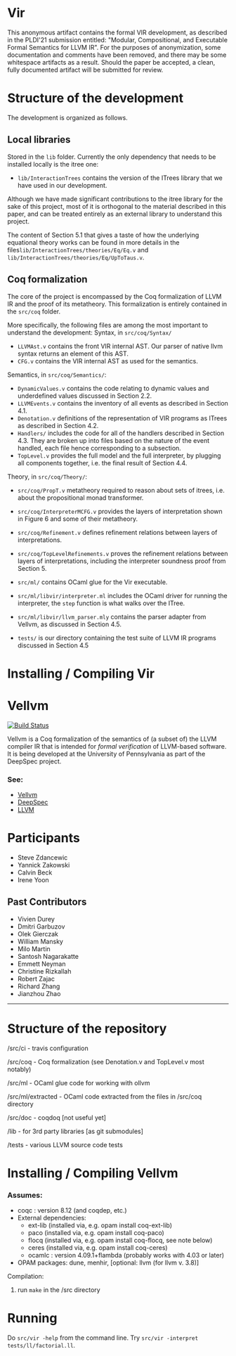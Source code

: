# Vir

This anonymous artifact contains the formal VIR development, as described in the
PLDI'21 submission entitled: "Modular, Compositional, and Executable Formal
Semantics for LLVM IR". For the purposes of anonymization, some documentation
and comments have been removed, and there may be some whitespace artifacts as a
result. Should the paper be accepted, a clean, fully documented artifact will be
submitted for review.

# Structure of the development

The development is organized as follows.

## Local libraries

Stored in the `lib` folder. Currently the only dependency that needs to be installed locally is the itree one:
- `lib/InteractionTrees` contains the version of the ITrees library that we have used in our development. 

Although we have made significant contributions to the itree library for the sake of this project, most of it
is orthogonal to the material described in this paper, and can be treated entirely as an external library to understand this project.

The content of Section 5.1 that gives a taste of how the underlying equational theory works  can be found in more details in
the files`lib/InteractionTrees/theories/Eq/Eq.v` and `lib/InteractionTrees/theories/Eq/UpToTaus.v`.

## Coq formalization

The core of the project is encompassed by the Coq formalization of LLVM IR and the proof of its metatheory. 
This formalization is entirely contained in the `src/coq` folder. 

More specifically, the following files are among the most important to understand the development:
Syntax, in `src/coq/Syntax/`
- `LLVMAst.v` contains the front VIR internal AST. Our parser of native llvm syntax returns an element of this AST.
- `CFG.v`     contains the VIR internal AST as used for the semantics. 

Semantics, in `src/coq/Semantics/`:
- `DynamicValues.v` contains the code relating to dynamic values and underdefined values discussed in Section 2.2.
- `LLVMEvents.v` contains the inventory of all events as described in Section 4.1.
- `Denotation.v` definitions of the representation of VIR programs as ITrees as described in Section 4.2.
- `Handlers/` includes the code for all of the handlers described in Section 4.3. They are broken up into files 
   based on the nature of the event handled, each file hence corresponding to a subsection.
- `TopLevel.v` provides the full model and the full interpreter, by plugging all components together, 
   i.e. the final result of Section 4.4.

Theory, in `src/coq/Theory/`:
- `src/coq/PropT.v` metatheory required to reason about sets of itrees, i.e. about the propositional monad transformer.
- `src/coq/InterpreterMCFG.v` provides the layers of interpretation shown in Figure 6 and some of their metatheory.
- `src/coq/Refinement.v` defines refinement relations between layers of interpretations.
- `src/coq/TopLevelRefinements.v` proves the refinement relations between layers of interpretations, including the interpreter soundness proof from Section 5.


- `src/ml/` contains OCaml glue for the Vir executable.
- `src/ml/libvir/interpreter.ml` includes the OCaml driver for running the interpreter, the `step` function is what walks over the ITree.
- `src/ml/libvir/llvm_parser.mly` contains the parser adapter from Vellvm, as discussed in Section 4.5.
- `tests/` is our directory containing the test suite of LLVM IR programs discussed in Section 4.5

# Installing / Compiling Vir


# Vellvm
[![Build Status](https://travis-ci.com/vellvm/vellvm.svg?branch=master)](https://travis-ci.com/vellvm/vellvm)

Vellvm is a Coq formalization of the semantics of (a subset of) the
LLVM compiler IR that is intended for _formal verification_ of
LLVM-based software.  It is being developed at the
University of Pennsylvania as part of the DeepSpec project.

### See:
 - [Vellvm](http://www.cis.upenn.edu/~stevez/vellvm/)
 - [DeepSpec](http://deepspec.org)
 - [LLVM](http://llvm.org)

# Participants
 - Steve Zdancewic
 - Yannick Zakowski
 - Calvin Beck
 - Irene Yoon
 
## Past Contributors
 - Vivien Durey 
 - Dmitri Garbuzov 
 - Olek Gierczak
 - William Mansky
 - Milo Martin
 - Santosh Nagarakatte 
 - Emmett Neyman 
 - Christine Rizkallah 
 - Robert Zajac
 - Richard Zhang 
 - Jianzhou Zhao

---

# Structure of the repository

/src/ci   - travis configuration

/src/coq  - Coq formalization (see Denotation.v and TopLevel.v most notably)

/src/ml   - OCaml glue code for working with ollvm

/src/ml/extracted - OCaml code extracted from the files in /src/coq directory

/src/doc - coqdoq  [not useful yet]

/lib  - for 3rd party libraries [as git submodules]

/tests - various LLVM source code tests

# Installing / Compiling Vellvm

### Assumes: 
  - coqc   : version 8.12 (and coqdep, etc.)
  - External dependencies: 
    - ext-lib    (installed via, e.g. opam install coq-ext-lib)
    - paco       (installed via, e.g. opam install coq-paco)
    - flocq      (installed via, e.g. opam install coq-flocq, see note below) 
    - ceres      (installed via, e.g. opam install coq-ceres)
    - ocamlc : version 4.09.1+flambda    (probably works with 4.03 or later)
  - OPAM packages: dune, menhir, [optional: llvm  (for llvm v. 3.8)]

Compilation:

1. run `make` in the /src directory

# Running

Do `src/vir -help` from the command line.
Try `src/vir -interpret tests/ll/factorial.ll`.

